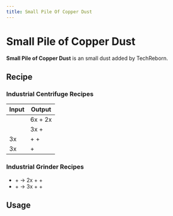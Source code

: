 ```yaml
---
title: Small Pile Of Copper Dust
---
```


<ItemImage file="small_pile_of_copper_dust" alt="Small Pile Of Copper Dust" size="200" />

# Small Pile of Copper Dust

**Small Pile of Copper Dust** is an small dust added by TechReborn.

## Recipe

<CraftingTable recipe="input air air air input air techreborn:copper_dust air input air air air output techreborn:small_pile_of_copper_dust,4"/>

### Industrial Centrifuge Recipes

| Input                                         | Output                                                                                                         |
|-----------------------------------------------|---------------------------------------------------------------------------------------------------------------|
| <McItem slug="techreborn:bronze_dust" inline={true}/> | 6x<McItem slug="techreborn:small_pile_of_copper_dust" inline={true}/> + 2x<McItem slug="techreborn:small_pile_of_tin_dust" inline={true}/> |
| <McItem slug="techreborn:brass_dust" inline={true}/>  | 3x <McItem slug="techreborn:small_pile_of_copper_dust" inline={true}/> + <McItem slug="techreborn:small_pile_of_zinc_dust" inline={true}/> |
| 3x <McItem slug="techreborn:nickel_dust" inline={true}/> | <McItem slug="techreborn:small_pile_of_iron_dust" inline={true}/> + <McItem slug="techreborn:small_pile_of_gold_dust" inline={true}/> + <McItem slug="techreborn:small_pile_of_copper_dust" inline={true}/> |
| 3x <McItem slug="techreborn:gold_dust" inline={true}/>  | <McItem slug="techreborn:small_pile_of_copper_dust" inline={true}/> + <McItem slug="techreborn:small_pile_of_nickel_dust" inline={true}/> |

### Industrial Grinder Recipes

- <McItem slug="minecraft:gold_ore" inline={true}/> + <McItem slug="techreborn:water_cell" inline={true}/> → 2x<McItem slug="techreborn:gold_dust" inline={true}/> + <McItem slug="techreborn:small_pile_of_copper_dust" inline={true}/> + <McItem slug="techreborn:small_pile_of_nickel_dust" inline={true}/>
- <McItem slug="minecraft:gold_ore" inline={true}/> + <McItem slug="techreborn:mercury_cell" inline={true}/> → 3x<McItem slug="techreborn:gold_dust" inline={true}/> + <McItem slug="techreborn:small_pile_of_copper_dust" inline={true}/> + <McItem slug="techreborn:small_pile_of_nickel_dust" inline={true}/>

## Usage

<CraftingTable recipe="input techreborn:small_pile_of_copper_dust techreborn:small_pile_of_copper_dust air input techreborn:small_pile_of_copper_dust techreborn:small_pile_of_copper_dust air input air air air output techreborn:copper_dust"/>